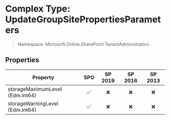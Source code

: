 # Complex Type: UpdateGroupSitePropertiesParameters

> Namespace: Microsoft.Online.SharePoint.TenantAdministration

## Properties

Property | SPO | SP 2019 | SP 2016 | SP 2013
----------|:---:|:-------:|:-------:|:-------:
storageMaximumLevel (Edm.Int64) | ✅ | ❌ | ❌ | ❌
storageWarningLevel (Edm.Int64) | ✅ | ❌ | ❌ | ❌